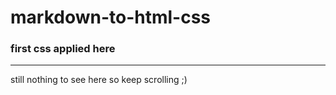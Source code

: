 # markdown-to-html-css
### first css applied here


---
still nothing to see here so keep scrolling ;)

